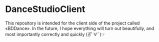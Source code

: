 # DanceStudioClient
This repository is intended for the client side of the project called «BDDance». In the future, I hope everything will turn out beautifully, and most importantly correctly and quickly (✌ﾟ∀ﾟ)☞
